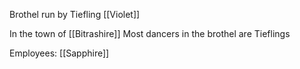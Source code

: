 Brothel run by Tiefling [[Violet]]

In the town of [[Bitrashire]]
Most dancers in the brothel are Tieflings 


Employees:
[[Sapphire]]